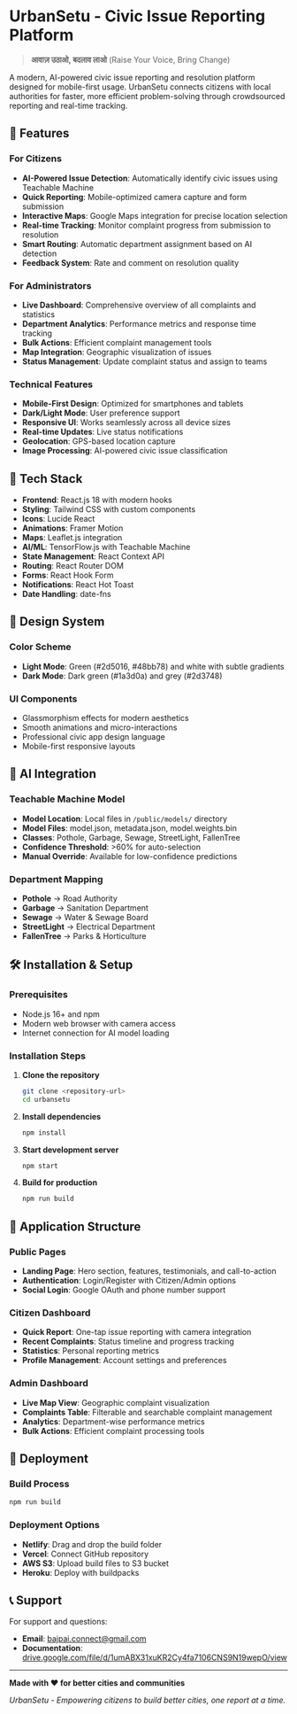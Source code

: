 # UrbanSetu - Civic Issue Reporting Platform

> **आवाज़ उठाओ, बदलाव लाओ** (Raise Your Voice, Bring Change)

<!-- FORCE VERCEL DEPLOYMENT - Version 1.1.0 - All features working -->

A modern, AI-powered civic issue reporting and resolution platform designed for mobile-first usage. UrbanSetu connects citizens with local authorities for faster, more efficient problem-solving through crowdsourced reporting and real-time tracking.

## 🌟 Features

### For Citizens
- **AI-Powered Issue Detection**: Automatically identify civic issues using Teachable Machine
- **Quick Reporting**: Mobile-optimized camera capture and form submission
- **Interactive Maps**: Google Maps integration for precise location selection
- **Real-time Tracking**: Monitor complaint progress from submission to resolution
- **Smart Routing**: Automatic department assignment based on AI detection
- **Feedback System**: Rate and comment on resolution quality

### For Administrators
- **Live Dashboard**: Comprehensive overview of all complaints and statistics
- **Department Analytics**: Performance metrics and response time tracking
- **Bulk Actions**: Efficient complaint management tools
- **Map Integration**: Geographic visualization of issues
- **Status Management**: Update complaint status and assign to teams

### Technical Features
- **Mobile-First Design**: Optimized for smartphones and tablets
- **Dark/Light Mode**: User preference support
- **Responsive UI**: Works seamlessly across all device sizes
- **Real-time Updates**: Live status notifications
- **Geolocation**: GPS-based location capture
- **Image Processing**: AI-powered civic issue classification

## 🚀 Tech Stack

- **Frontend**: React.js 18 with modern hooks
- **Styling**: Tailwind CSS with custom components
- **Icons**: Lucide React
- **Animations**: Framer Motion
- **Maps**: Leaflet.js integration
- **AI/ML**: TensorFlow.js with Teachable Machine
- **State Management**: React Context API
- **Routing**: React Router DOM
- **Forms**: React Hook Form
- **Notifications**: React Hot Toast
- **Date Handling**: date-fns

## 🎨 Design System

### Color Scheme
- **Light Mode**: Green (#2d5016, #48bb78) and white with subtle gradients
- **Dark Mode**: Dark green (#1a3d0a) and grey (#2d3748)

### UI Components
- Glassmorphism effects for modern aesthetics
- Smooth animations and micro-interactions
- Professional civic app design language
- Mobile-first responsive layouts

## 🤖 AI Integration

### Teachable Machine Model
- **Model Location**: Local files in `/public/models/` directory
- **Model Files**: model.json, metadata.json, model.weights.bin
- **Classes**: Pothole, Garbage, Sewage, StreetLight, FallenTree
- **Confidence Threshold**: >60% for auto-selection
- **Manual Override**: Available for low-confidence predictions

### Department Mapping
- **Pothole** → Road Authority
- **Garbage** → Sanitation Department
- **Sewage** → Water & Sewage Board
- **StreetLight** → Electrical Department
- **FallenTree** → Parks & Horticulture

## 🛠️ Installation & Setup

### Prerequisites
- Node.js 16+ and npm
- Modern web browser with camera access
- Internet connection for AI model loading

### Installation Steps

1. **Clone the repository**
   ```bash
   git clone <repository-url>
   cd urbansetu
   ```

2. **Install dependencies**
   ```bash
   npm install
   ```

4. **Start development server**
   ```bash
   npm start
   ```

5. **Build for production**
   ```bash
   npm run build
   ```

## 📱 Application Structure

### Public Pages
- **Landing Page**: Hero section, features, testimonials, and call-to-action
- **Authentication**: Login/Register with Citizen/Admin options
- **Social Login**: Google OAuth and phone number support

### Citizen Dashboard
- **Quick Report**: One-tap issue reporting with camera integration
- **Recent Complaints**: Status timeline and progress tracking
- **Statistics**: Personal reporting metrics
- **Profile Management**: Account settings and preferences

### Admin Dashboard
- **Live Map View**: Geographic complaint visualization
- **Complaints Table**: Filterable and searchable complaint management
- **Analytics**: Department-wise performance metrics
- **Bulk Actions**: Efficient complaint processing tools

## 🚀 Deployment

### Build Process
```bash
npm run build
```

### Deployment Options
- **Netlify**: Drag and drop the build folder
- **Vercel**: Connect GitHub repository
- **AWS S3**: Upload build files to S3 bucket
- **Heroku**: Deploy with buildpacks

## 📞 Support

For support and questions:
- **Email**: bajpai.connect@gmail.com
- **Documentation**: [drive.google.com/file/d/1umABX31xuKR2Cy4fa7106CNS9N19wepO/view](url)

---

**Made with ❤️ for better cities and communities**

*UrbanSetu - Empowering citizens to build better cities, one report at a time.*
